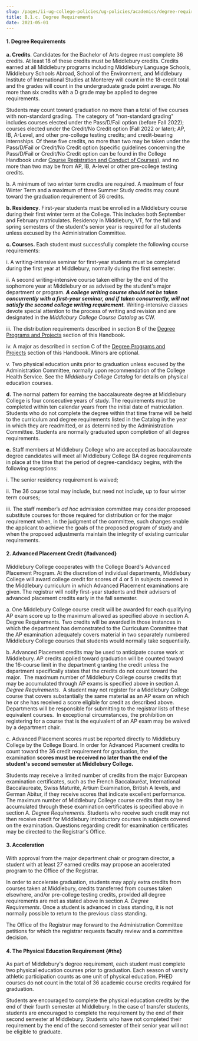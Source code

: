 ```yaml
---
slug: /pages/ii-ug-college-policies/ug-policies/academics/degree-requires
title: B.1.c. Degree Requirements
date: 2021-05-01
---
```

#### **1\. Degree Requirements**

**a. Credits**. Candidates for the Bachelor of Arts degree must complete 36 credits. At least 18 of these credits must be Middlebury credits. Credits earned at all Middlebury programs including Middlebury Language Schools, Middlebury Schools Abroad, School of the Environment, and Middlebury Institute of International Studies at Monterey will count in the 18-credit total and the grades will count in the undergraduate grade point average. No more than six credits with a D grade may be applied to degree requirements.

Students may count toward graduation no more than a total of five courses with non-standard grading.  The category of "non-standard grading" includes courses elected under the Pass/D/Fail option (before Fall 2022); courses elected under the Credit/No Credit option (Fall 2022 or later); AP, IB, A-Level, and other pre-college testing credits; and credit-bearing internships. Of these five credits, no more than two may be taken under the Pass/D/Fail or Credit/No Credit option (specific guidelines concerning the Pass/D/Fail or Credit/No Credit option can be found in the College Handbook under [Course Registration and Conduct of Courses](/pages/ii-ug-college-policies/ug-policies/academics/course-reg-course-conduct)), and no more than two may be from AP, IB, A-level or other pre-college testing credits.

b. A minimum of two winter term credits are required. A maximum of four Winter Term and a maximum of three Summer Study credits may count toward the graduation requirement of 36 credits.

**b. Residency**. First-year students must be enrolled in a Middlebury course during their first winter term at the College. This includes both September and February matriculates. Residency in Middlebury, VT, for the fall and spring semesters of the student's senior year is required for all students unless excused by the Administration Committee.

**c. Courses.** Each student must successfully complete the following course requirements:

i. A writing-intensive seminar for first-year students must be completed during the first year at Middlebury, normally during the first semester.

ii. A second writing-intensive course taken either by the end of the sophomore year at Middlebury or as advised by the student's major department or program. _**A college writing course should not be taken concurrently with a first-year seminar, and if taken concurrently, will not satisfy the second college writing requirement.**_ Writing-intensive classes devote special attention to the process of writing and revision and are designated in the _Middlebury College Course Catalog_ as CW.

iii. The distribution requirements described in section B of the [Degree Programs and Projects](/pages/ii-ug-college-policies/ug-policies/academics/deg-prgms-proj) section of this Handbook.

iv. A major as described in section C of the [Degree Programs and Projects](/pages/ii-ug-college-policies/ug-policies/academics/deg-prgms-proj) section of this Handbook. Minors are optional.

v. Two physical education units prior to graduation unless excused by the Administration Committee, normally upon recommendation of the College Health Service. See the _Middlebury College Catalog_ for details on physical education courses.

**d.** The normal pattern for earning the baccalaureate degree at Middlebury College is four consecutive years of study. The requirements must be completed within ten calendar years from the initial date of matriculation. Students who do not complete the degree within that time frame will be held to the curriculum and degree requirements listed in the Catalog in the year in which they are readmitted, or as determined by the Administration Committee. Students are normally graduated upon completion of all degree requirements.

**e.** Staff members at Middlebury College who are accepted as baccalaureate degree candidates will meet all Middlebury College BA degree requirements in place at the time that the period of degree-candidacy begins, with the following exceptions:

i. The senior residency requirement is waived;

ii. The 36 course total may include, but need not include, up to four winter term courses;

iii. The staff member’s _ad hoc_ admission committee may consider proposed substitute courses for those required for distribution or for the major requirement when, in the judgment of the committee, such changes enable the applicant to achieve the goals of the proposed program of study and when the proposed adjustments maintain the integrity of existing curricular requirements.

#### **2\. Advanced Placement Credit** {#advanced}

Middlebury College cooperates with the College Board's Advanced Placement Program. At the discretion of individual departments, Middlebury College will award college credit for scores of 4 or 5 in subjects covered in the Middlebury curriculum in which Advanced Placement examinations are given. The registrar will notify first-year students and their advisers of advanced placement credits early in the fall semester.

a. One Middlebury College course credit will be awarded for each qualifying AP exam score up to the maximum allowed as specified above in section A. Degree Requirements. Two credits will be awarded in those instances in which the department has demonstrated to the Curriculum Committee that the AP examination adequately covers material in two separately numbered Middlebury College courses that students would normally take sequentially.

b. Advanced Placement credits may be used to anticipate course work at Middlebury. AP credits applied toward graduation will be counted toward the 16-course limit in the department granting the credit unless the department specifically states that the credits do not count toward the major.  The maximum number of Middlebury College course credits that may be accumulated through AP exams is specified above in section _A. Degree Requirements_.  A student may not register for a Middlebury College course that covers substantially the same material as an AP exam on which he or she has received a score eligible for credit as described above.  Departments will be responsible for submitting to the registrar lists of these equivalent courses.  In exceptional circumstances, the prohibition on registering for a course that is the equivalent of an AP exam may be waived by a department chair.

c. Advanced Placement scores must be reported directly to Middlebury College by the College Board. In order for Advanced Placement credits to count toward the 36 credit requirement for graduation, the examination **scores must be received no later than the end of the student's second semester at Middlebury College.**

Students may receive a limited number of credits from the major European examination certificates, such as the French Baccalauréat, International Baccalaureate, Swiss Maturité, Artium Examination, British A levels, and German Abitur, if they receive scores that indicate excellent performance. The maximum number of Middlebury College course credits that may be accumulated through these examination certificates is specified above in section A. _Degree Requirements_. Students who receive such credit may not then receive credit for Middlebury introductory courses in subjects covered on the examination. Questions regarding credit for examination certificates may be directed to the Registrar's Office.

#### **3\. Acceleration**

With approval from the major department chair or program director, a student with at least 27 earned credits may propose an accelerated program to the Office of the Registrar.

In order to accelerate graduation, students may apply extra credits from courses taken at Middlebury, credits transferred from courses taken elsewhere, and/or pre-college testing credits, provided all degree requirements are met as stated above in section _A. Degree Requirements_. Once a student is advanced in class standing, it is not normally possible to return to the previous class standing.

The Office of the Registrar may forward to the Administration Committee petitions for which the registrar requests faculty review and a committee decision.

#### **4\. The Physical Education Requirement** {#the}

As part of Middlebury's degree requirement, each student must complete two physical education courses prior to graduation. Each season of varsity athletic participation counts as one unit of physical education. PHED courses do not count in the total of 36 academic course credits required for graduation.

Students are encouraged to complete the physical education credits by the end of their fourth semester at Middlebury. In the case of transfer students, students are encouraged to complete the requirement by the end of their second semester at Middlebury. Students who have not completed their requirement by the end of the second semester of their senior year will not be eligible to graduate.